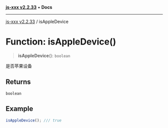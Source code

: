 [**js-xxx v2.2.33**](../README.md) • **Docs**

***

[js-xxx v2.2.33](../README.md) / isAppleDevice

# Function: isAppleDevice()

> **isAppleDevice**(): `boolean`

是否苹果设备

## Returns

`boolean`

## Example

```ts
isAppleDevice(); /// true
```
